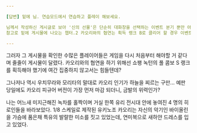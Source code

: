 ```yaml
--- 

[답변] 밑에 님. 연습모드에서 연습하고 플레이 해보세요. 

님께서 작성하신 게시글로 보아 '신의 선물'은 단순히 대화창을 선택하는 이벤트 분기 뿐만 아니라, 피아노 연주의 완성도에 따라 스토리가 변화하는 듯 하네요. 
참고로 밑에 게시물에 나오는 챕터.2 카오리와의 협연는 획득 랭크 B로 클리어 할 경우 이벤트가 나오지 않습니다. 대신 대학교 후배인 첼리스트 오오타니 하루카와 협연을 합니다. 

--- 
```


그러자 그 게시물을 확인한 수많은 플레이어들은 게임을 다시 처음부터 해야할 거 같다며 줄줄이 게시물이 달렸다. 
카오리와의 협연을 하기 위해선 쇼팽 녹턴의 풀 콤보 S 랭크를 획득해야 했기에 여간 집중하지 않고서는 힘들텐데? 

그나저나 역시 우치무라와 모리타의 말대로 카오리 인기가 하늘을 찌르는 구만... 
예판 당일에도 카오리 피규어 버전이 가장 먼저 마감 되더니, 금발의 위력인가? 

나는 어느새 미지근해진 녹차를 홀짝이며 거실 한쪽 유리 전시대 안에 놓여진 4
명의 히로인들을 바라보았다. 
1/8 스케일로 제작된 유키노조 카오리는 자신의 악기인 바이올린을 가슴에 품은채 특유의 발랄한 미소를 짓고 있었는데, 연미복으로 새하얀 드레스를 입고 있었다. 